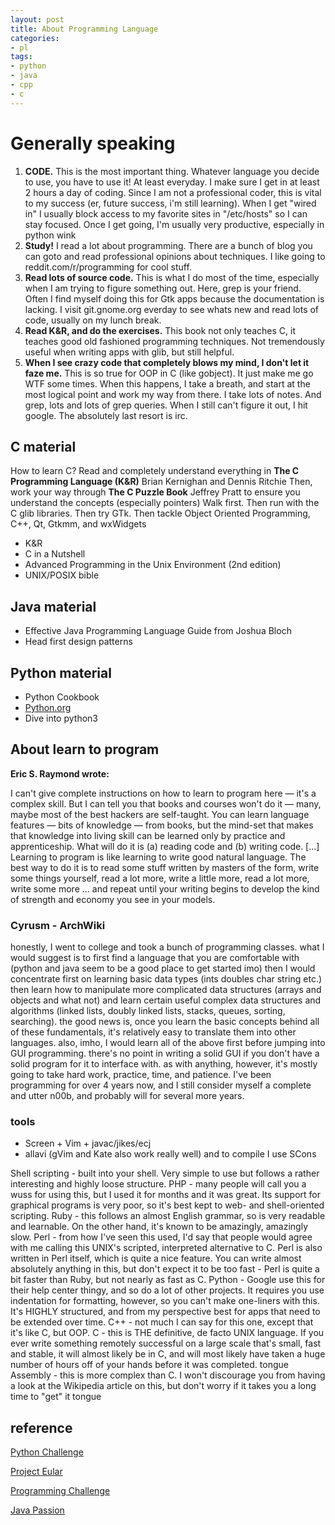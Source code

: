```yaml
---
layout: post
title: About Programming Language
categories:
- pl
tags:
- python
- java
- cpp
- c
---
```


# Generally speaking

1. **CODE.** This is the most important thing. Whatever language you
decide
to use, you have to use it! At least everyday. I make sure I get in at
least 2 hours a day of coding. Since I am not a professional coder, this
is vital to my success (er, future success, i'm still learning). When I
get "wired in" I usually block access to my favorite sites in
"/etc/hosts" so I can stay focused. Once I get going, I'm usually very
productive, especially in python wink
2. **Study!** I read a lot about programming. There are a bunch of blog
you
can goto and read professional opinions about techniques. I like going
to reddit.com/r/programming for cool stuff.
3. **Read lots of source code.** This is what I do most of the time,
especially when I am trying to figure something out. Here, grep is your
friend. Often I find myself doing this for Gtk apps because the
documentation is lacking. I visit git.gnome.org everday to see whats new
and read lots of code, usually on my lunch break.
4. **Read K&R, and do the exercises.** This book not only teaches C, it
teaches good old fashioned programming techniques. Not tremendously
useful when writing apps with glib, but still helpful.
5. **When I see crazy code that completely blows my mind, I don't let it
faze me.** This is so true for OOP in C (like gobject). It just make me
go
WTF some times. When this happens, I take a breath, and start at the
most logical point and work my way from there. I take lots of notes. And
grep, lots and lots of grep queries. When I still can't figure it out, I
hit google. The absolutely last resort is irc.

## C material

How to learn C?  Read and completely understand everything in **The C
Programming Language (K&R)** Brian Kernighan and Dennis Ritchie
Then, work your way through **The C Puzzle Book** Jeffrey Pratt to
ensure
you understand the concepts (especially pointers)
Walk first.  Then run with the C glib libraries.  Then try GTk.  Then
tackle Object Oriented Programming, C++, Qt, Gtkmm, and wxWidgets

* K&R
* C in a Nutshell
* Advanced Programming in the Unix Environment (2nd edition)
* UNIX/POSIX bible


## Java material

* Effective Java Programming Language Guide from Joshua Bloch
* Head first design patterns

## Python material

* Python Cookbook
* [Python.org](https://docs.python.org/3/tutorial/)
* Dive into python3

## About learn to program

**Eric S. Raymond wrote:**

I can't give complete instructions on how to learn to program here —
it's a complex skill. But I can tell you that books and courses won't do
it — many, maybe most of the best hackers are self-taught. You can learn
language features — bits of knowledge — from books, but the mind-set
that makes that knowledge into living skill can be learned only by
practice and apprenticeship. What will do it is (a) reading code and (b)
writing code.  [...]
Learning to program is like learning to write good natural language. The
best way to do it is to read some stuff written by masters of the form,
write some things yourself, read a lot more, write a little more, read a
lot more, write some more ... and repeat until your writing begins to
develop the kind of strength and economy you see in your models.

### Cyrusm - ArchWiki
honestly, I went to college and took a bunch of programming classes.
what I would suggest is to first find a language that you are
comfortable with (python and java seem to be a good place to get started
imo)  then I would concentrate first on learning basic data types (ints
doubles char string etc.) then learn how to manipulate more complicated
data structures (arrays and objects and what not)  and learn certain
useful complex data structures and algorithms (linked lists, doubly
linked lists, stacks, queues, sorting, searching).  the good news is,
once you learn the basic concepts behind all of these fundamentals, it's
relatively easy to translate them into other languages.  also, imho, I
would learn all of the above first before jumping into GUI programming.
there's no point in writing a solid GUI if you don't have a solid
program for it to interface with.
as with anything, however, it's mostly going to take hard work,
practice, time, and patience.  I've been programming for over 4 years
now, and I still consider myself a complete and utter n00b, and probably
will for several more years.

### tools

* Screen + Vim + javac/jikes/ecj
* allavi (gVim and Kate also work really well) and to compile I use
  SCons


Shell scripting - built into your shell. Very simple to use but follows
a rather interesting and highly loose structure.
PHP - many people will call you a wuss for using this, but I used it for
months and it was great. Its support for graphical programs is very
poor, so it's best kept to web- and shell-oriented scripting.
Ruby - this follows an almost English grammar, so is very readable and
learnable. On the other hand, it's known to be amazingly, amazingly
slow.
Perl - from how I've seen this used, I'd say that people would agree
with me calling this UNIX's scripted, interpreted alternative to C. Perl
is also written in Perl itself, which is quite a nice feature. You can
write almost absolutely anything in this, but don't expect it to be too
fast - Perl is quite a bit faster than Ruby, but not nearly as fast as
C.
Python - Google use this for their help center thingy, and so do a lot
of other projects. It requires you use indentation for formatting,
however, so you can't make one-liners with this. It's HIGHLY structured,
and from my perspective best for apps that need to be extended over
time.
C++ - not much I can say for this one, except that it's like C, but OOP.
C - this is THE definitive, de facto UNIX language. If you ever write
something remotely successful on a large scale that's small, fast and
stable, it will almost likely be in C, and will most likely have taken a
huge number of hours off of your hands before it was completed. tongue
Assembly - this is more complex than C. I won't discourage you from
having a look at the Wikipedia article on this, but don't worry if it
takes you a long time to "get" it tongue



## reference
[Python Challenge](http://www.pythonchallenge.com/)

[Project Eular](https://projecteuler.net/)

[Programming
Challenge](http://forums.justlinux.com/showthread.php?110160-Programming-Challenges)

[Java Passion](http://www.jpassion.com/portal/)
